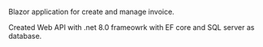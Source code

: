 Blazor application for create and manage invoice.

Created Web API with .net 8.0 frameowrk with EF core and SQL server as database.
